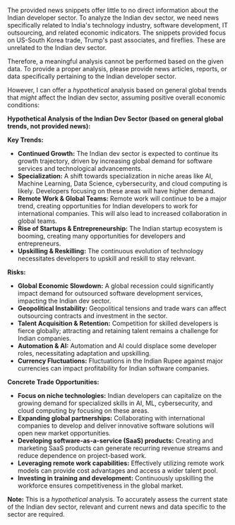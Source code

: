 The provided news snippets offer little to no direct information about the Indian developer sector.  To analyze the Indian dev sector, we need news specifically related to India's technology industry, software development, IT outsourcing, and related economic indicators.  The snippets provided focus on US-South Korea trade, Trump's past associates, and fireflies.  These are unrelated to the Indian dev sector.

Therefore, a meaningful analysis cannot be performed based on the given data. To provide a proper analysis, please provide news articles, reports, or data specifically pertaining to the Indian developer sector.


However, I can offer a *hypothetical* analysis based on general global trends that *might* affect the Indian dev sector, assuming positive overall economic conditions:


**Hypothetical Analysis of the Indian Dev Sector (based on general global trends, not provided news):**

**Key Trends:**

* **Continued Growth:** The Indian dev sector is expected to continue its growth trajectory, driven by increasing global demand for software services and technological advancements.
* **Specialization:**  A shift towards specialization in niche areas like AI, Machine Learning, Data Science, cybersecurity, and cloud computing is likely.  Developers focusing on these areas will have higher demand.
* **Remote Work & Global Teams:** Remote work will continue to be a major trend, creating opportunities for Indian developers to work for international companies. This will also lead to increased collaboration in global teams.
* **Rise of Startups & Entrepreneurship:** The Indian startup ecosystem is booming, creating many opportunities for developers and entrepreneurs.
* **Upskilling & Reskilling:**  The continuous evolution of technology necessitates developers to upskill and reskill to stay relevant.


**Risks:**

* **Global Economic Slowdown:** A global recession could significantly impact demand for outsourced software development services, impacting the Indian dev sector.
* **Geopolitical Instability:**  Geopolitical tensions and trade wars can affect outsourcing contracts and investment in the sector.
* **Talent Acquisition & Retention:**  Competition for skilled developers is fierce globally; attracting and retaining talent remains a challenge for Indian companies.
* **Automation & AI:**  Automation and AI could displace some developer roles, necessitating adaptation and upskilling.
* **Currency Fluctuations:**  Fluctuations in the Indian Rupee against major currencies can impact profitability for Indian software companies.


**Concrete Trade Opportunities:**

* **Focus on niche technologies:**  Indian developers can capitalize on the growing demand for specialized skills in AI, ML, cybersecurity, and cloud computing by focusing on these areas.
* **Expanding global partnerships:**  Collaborating with international companies to develop and deliver innovative software solutions will open new market opportunities.
* **Developing software-as-a-service (SaaS) products:**  Creating and marketing SaaS products can generate recurring revenue streams and reduce dependence on project-based work.
* **Leveraging remote work capabilities:**  Effectively utilizing remote work models can provide cost advantages and access a wider talent pool.
* **Investing in training and development:**  Continuously upskilling the workforce ensures competitiveness in the global market.


**Note:** This is a *hypothetical* analysis. To accurately assess the current state of the Indian dev sector, relevant and current news and data specific to the sector are required.
